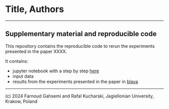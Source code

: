 # Title, Authors

---

## Supplementary material and reproducible code

This repository contains the reproducible code to rerun the experiments presented in the paper XXXX.

It contains:

* jupyter notebook with a step by step [here](link)
* input data
* results from the experiments presented in the paper in [blava](link)

----
(c) 2024 Farnoud Gahsemi and Rafal Kucharski, Jagiellonian University, Krakow, Poland

